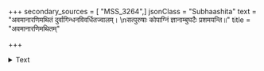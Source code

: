 +++
secondary_sources = [ "MSS_3264",]
jsonClass = "Subhaashita"
text = "अवमानारणिमथितं दुर्वागिन्धनविवर्धितज्वालम्।  \nसत्पुरुषाः कोपाग्निं ज्ञानाम्बुघटैः प्रशमयन्ति॥"
title = "अवमानारणिमथितम्"

+++

<details><summary>Text</summary>

अवमानारणिमथितं दुर्वागिन्धनविवर्धितज्वालम्।  
सत्पुरुषाः कोपाग्निं ज्ञानाम्बुघटैः प्रशमयन्ति॥
</details>

